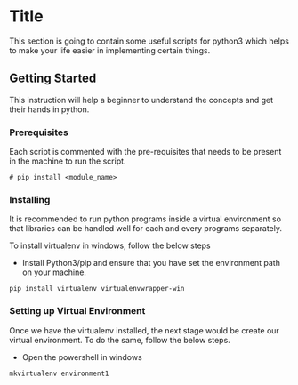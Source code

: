 # Title

This section is going to contain some useful scripts for python3 which helps to make your life easier in implementing certain things.

## Getting Started

This instruction will help a beginner to understand the concepts and get their hands in python. 

### Prerequisites

Each script is commented with the pre-requisites that needs to be present in the machine to run the script.

```
# pip install <module_name>
```

### Installing

It is recommended to run python programs inside a virtual environment so that libraries can be handled well for each and every programs separately.

To install virtualenv in windows, follow the below steps
* Install Python3/pip and ensure that you have set the environment path on your machine.

```
pip install virtualenv virtualenvwrapper-win
```

### Setting up Virtual Environment

Once we have the virtualenv installed, the next stage would be create our virtual environment. To do the same, follow the below steps.

* Open the powershell in windows

```
mkvirtualenv environment1
```


